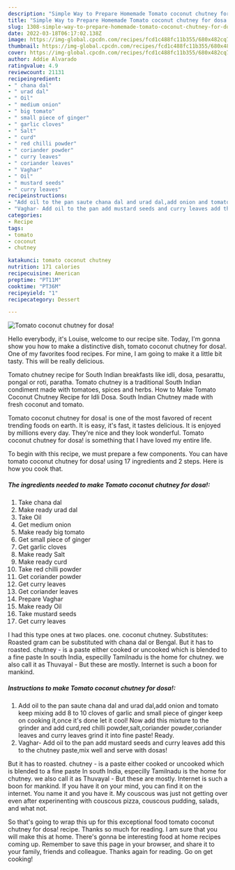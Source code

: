 ```yaml
---
description: "Simple Way to Prepare Homemade Tomato coconut chutney for dosa!"
title: "Simple Way to Prepare Homemade Tomato coconut chutney for dosa!"
slug: 1308-simple-way-to-prepare-homemade-tomato-coconut-chutney-for-dosa
date: 2022-03-18T06:17:02.138Z
image: https://img-global.cpcdn.com/recipes/fcd1c488fc11b355/680x482cq70/tomato-coconut-chutney-for-dosa-recipe-main-photo.jpg
thumbnail: https://img-global.cpcdn.com/recipes/fcd1c488fc11b355/680x482cq70/tomato-coconut-chutney-for-dosa-recipe-main-photo.jpg
cover: https://img-global.cpcdn.com/recipes/fcd1c488fc11b355/680x482cq70/tomato-coconut-chutney-for-dosa-recipe-main-photo.jpg
author: Addie Alvarado
ratingvalue: 4.9
reviewcount: 21131
recipeingredient:
- " chana dal"
- " urad dal"
- " Oil"
- " medium onion"
- " big tomato"
- " small piece of ginger"
- " garlic cloves"
- " Salt"
- " curd"
- " red chilli powder"
- " coriander powder"
- " curry leaves"
- " coriander leaves"
- " Vaghar"
- " Oil"
- " mustard seeds"
- " curry leaves"
recipeinstructions:
- "Add oil to the pan saute chana dal and urad dal,add onion and tomato keep mixing add 8 to 10 cloves of garlic and small piece of ginger keep on cooking it,once it&#39;s done let it cool! Now add this mixture to the grinder and add curd,red chilli powder,salt,coriander powder,coriander leaves and curry leaves grind it into fine paste! Ready."
- "Vaghar- Add oil to the pan add mustard seeds and curry leaves add this to the chutney paste,mix well and serve with dosas!"
categories:
- Recipe
tags:
- tomato
- coconut
- chutney

katakunci: tomato coconut chutney 
nutrition: 171 calories
recipecuisine: American
preptime: "PT11M"
cooktime: "PT36M"
recipeyield: "1"
recipecategory: Dessert

---
```



![Tomato coconut chutney for dosa!](https://img-global.cpcdn.com/recipes/fcd1c488fc11b355/680x482cq70/tomato-coconut-chutney-for-dosa-recipe-main-photo.jpg)

Hello everybody, it's Louise, welcome to our recipe site. Today, I'm gonna show you how to make a distinctive dish, tomato coconut chutney for dosa!. One of my favorites food recipes. For mine, I am going to make it a little bit tasty. This will be really delicious.

Tomato chutney recipe for South Indian breakfasts like idli, dosa, pesarattu, pongal or roti, paratha. Tomato chutney is a traditional South Indian condiment made with tomatoes, spices and herbs. How to Make Tomato Coconut Chutney Recipe for Idli Dosa. South Indian Chutney made with fresh coconut and tomato.

Tomato coconut chutney for dosa! is one of the most favored of recent trending foods on earth. It is easy, it's fast, it tastes delicious. It is enjoyed by millions every day. They're nice and they look wonderful. Tomato coconut chutney for dosa! is something that I have loved my entire life.


To begin with this recipe, we must prepare a few components. You can have tomato coconut chutney for dosa! using 17 ingredients and 2 steps. Here is how you cook that.

<!--inarticleads1-->

##### The ingredients needed to make Tomato coconut chutney for dosa!:

1. Take  chana dal
1. Make ready  urad dal
1. Take  Oil
1. Get  medium onion
1. Make ready  big tomato
1. Get  small piece of ginger
1. Get  garlic cloves
1. Make ready  Salt
1. Make ready  curd
1. Take  red chilli powder
1. Get  coriander powder
1. Get  curry leaves
1. Get  coriander leaves
1. Prepare  Vaghar
1. Make ready  Oil
1. Take  mustard seeds
1. Get  curry leaves


I had this type ones at two places. one. coconut chutney. Substitutes: Roasted gram can be substituted with chana dal or Bengal. But it has to roasted. chutney - is a paste either cooked or uncooked which is blended to a fine paste In south India, especilly Tamilnadu is the home for chutney. we also call it as Thuvayal - But these are mostly. Internet is such a boon for mankind. 

<!--inarticleads2-->

##### Instructions to make Tomato coconut chutney for dosa!:

1. Add oil to the pan saute chana dal and urad dal,add onion and tomato keep mixing add 8 to 10 cloves of garlic and small piece of ginger keep on cooking it,once it&#39;s done let it cool! Now add this mixture to the grinder and add curd,red chilli powder,salt,coriander powder,coriander leaves and curry leaves grind it into fine paste! Ready.
1. Vaghar- Add oil to the pan add mustard seeds and curry leaves add this to the chutney paste,mix well and serve with dosas!


But it has to roasted. chutney - is a paste either cooked or uncooked which is blended to a fine paste In south India, especilly Tamilnadu is the home for chutney. we also call it as Thuvayal - But these are mostly. Internet is such a boon for mankind. If you have it on your mind, you can find it on the internet. You name it and you have it. My couscous was just not getting over even after experinenting with couscous pizza, couscous pudding, salads, and what not. 

So that's going to wrap this up for this exceptional food tomato coconut chutney for dosa! recipe. Thanks so much for reading. I am sure that you will make this at home. There's gonna be interesting food at home recipes coming up. Remember to save this page in your browser, and share it to your family, friends and colleague. Thanks again for reading. Go on get cooking!
